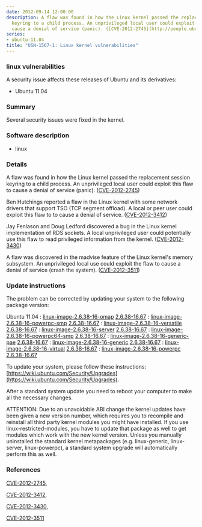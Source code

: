 ```yaml
---
date: 2012-09-14 12:00:00
description: A flaw was found in how the Linux kernel passed the replacement session
  keyring to a child process. An unprivileged local user could exploit this flaw to
  cause a denial of service (panic). ([CVE-2012-2745](http://people.ubuntu.com/~ubuntu-security/cve/CVE-2012-2745))
series:
- ubuntu-11.04
title: "USN-1567-1: Linux kernel vulnerabilities"
---
```



### linux vulnerabilities

A security issue affects these releases of Ubuntu and its derivatives:

* Ubuntu 11.04

### Summary

Several security issues were fixed in the kernel. 

### Software description

* linux 

### Details

A flaw was found in how the Linux kernel passed the replacement session keyring to a child process. An unprivileged local user could exploit this flaw to cause a denial of service (panic). ([CVE-2012-2745](http://people.ubuntu.com/~ubuntu-security/cve/CVE-2012-2745))

Ben Hutchings reported a flaw in the Linux kernel with some network drivers that support TSO (TCP segment offload). A local or peer user could exploit this flaw to to cause a denial of service. ([CVE-2012-3412](http://people.ubuntu.com/~ubuntu-security/cve/CVE-2012-3412))

Jay Fenlason and Doug Ledford discovered a bug in the Linux kernel implementation of RDS sockets. A local unprivileged user could potentially use this flaw to read privileged information from the kernel. ([CVE-2012-3430](http://people.ubuntu.com/~ubuntu-security/cve/CVE-2012-3430))

A flaw was discovered in the madvise feature of the Linux kernel&#39;s memory subsystem. An unprivileged local use could exploit the flaw to cause a denial of service (crash the system). ([CVE-2012-3511](http://people.ubuntu.com/~ubuntu-security/cve/CVE-2012-3511)) 

### Update instructions

The problem can be corrected by updating your system to the following package version:

Ubuntu 11.04
 : [linux-image-2.6.38-16-omap](https://launchpad.net/ubuntu/+source/linux) <span> [2.6.38-16.67](https://launchpad.net/ubuntu/+source/linux/2.6.38-16.67) </span> 
 : [linux-image-2.6.38-16-powerpc-smp](https://launchpad.net/ubuntu/+source/linux) <span> [2.6.38-16.67](https://launchpad.net/ubuntu/+source/linux/2.6.38-16.67) </span> 
 : [linux-image-2.6.38-16-versatile](https://launchpad.net/ubuntu/+source/linux) <span> [2.6.38-16.67](https://launchpad.net/ubuntu/+source/linux/2.6.38-16.67) </span> 
 : [linux-image-2.6.38-16-server](https://launchpad.net/ubuntu/+source/linux) <span> [2.6.38-16.67](https://launchpad.net/ubuntu/+source/linux/2.6.38-16.67) </span> 
 : [linux-image-2.6.38-16-powerpc64-smp](https://launchpad.net/ubuntu/+source/linux) <span> [2.6.38-16.67](https://launchpad.net/ubuntu/+source/linux/2.6.38-16.67) </span> 
 : [linux-image-2.6.38-16-generic-pae](https://launchpad.net/ubuntu/+source/linux) <span> [2.6.38-16.67](https://launchpad.net/ubuntu/+source/linux/2.6.38-16.67) </span> 
 : [linux-image-2.6.38-16-generic](https://launchpad.net/ubuntu/+source/linux) <span> [2.6.38-16.67](https://launchpad.net/ubuntu/+source/linux/2.6.38-16.67) </span> 
 : [linux-image-2.6.38-16-virtual](https://launchpad.net/ubuntu/+source/linux) <span> [2.6.38-16.67](https://launchpad.net/ubuntu/+source/linux/2.6.38-16.67) </span> 
 : [linux-image-2.6.38-16-powerpc](https://launchpad.net/ubuntu/+source/linux) <span> [2.6.38-16.67](https://launchpad.net/ubuntu/+source/linux/2.6.38-16.67) </span> 

To update your system, please follow these instructions: [https://wiki.ubuntu.com/Security/Upgrades](https://wiki.ubuntu.com/Security/Upgrades).

After a standard system update you need to reboot your computer to make all the necessary changes.

ATTENTION: Due to an unavoidable ABI change the kernel updates have been given a new version number, which requires you to recompile and reinstall all third party kernel modules you might have installed. If you use linux-restricted-modules, you have to update that package as well to get modules which work with the new kernel version. Unless you manually uninstalled the standard kernel metapackages (e.g. linux-generic, linux-server, linux-powerpc), a standard system upgrade will automatically perform this as well. 

### References

 
 [CVE-2012-2745](http://people.ubuntu.com/~ubuntu-security/cve/CVE-2012-2745), 

 [CVE-2012-3412](http://people.ubuntu.com/~ubuntu-security/cve/CVE-2012-3412), 

 [CVE-2012-3430](http://people.ubuntu.com/~ubuntu-security/cve/CVE-2012-3430), 

 [CVE-2012-3511](http://people.ubuntu.com/~ubuntu-security/cve/CVE-2012-3511)